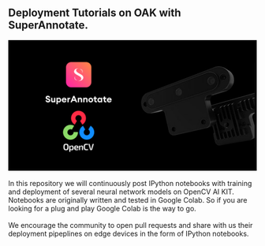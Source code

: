 ## Deployment Tutorials on OAK with SuperAnnotate.

![main](OpenCV_SA.jpg)

In this repository we will continuously post IPython notebooks with training and deployment of several neural network models on OpenCV AI KIT. Notebooks are originally written and tested in Google Colab. So if you are looking for a plug and play Google Colab is the way to go.
<br />
<br />
We encourage the community to open pull requests and share with us their deployment pipeplines on edge devices in the form of IPython notebooks.
